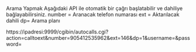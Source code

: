 Arama Yapmak
Aşağıdaki API ile otomatik bir çağrı başlatabilir ve dahiliye bağlayabilirsiniz.
number = Aranacak telefon numarası
ext = Aktarılacak dahili
dp= Arama planı

https://ipadresi:9999/cgibin/autocalls.cgi?action=calltoext&number=905412535962&ext=146&dp=1&username=&password=
